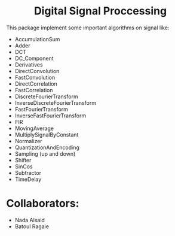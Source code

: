 <h1 align="center"> Digital Signal Proccessing</h1>

This package implement some important algorithms on signal like:
 
   - AccumulationSum
   - Adder
   - DCT
   - DC_Component
   - Derivatives
   - DirectConvolution
   - FastConvolution
   - DirectCorrelation
   - FastCorrelation
   - DiscreteFourierTransform
   - InverseDiscreteFourierTransform
   - FastFourierTransform
   - InverseFastFourierTransform
   - FIR
   - MovingAverage
   - MultiplySignalByConstant
   - Normalizer
   - QuantizationAndEncoding
   - Sampling (up and down)
   - Shifter
   - SinCos
   - Subtractor
   - TimeDelay

# Collaborators:

- Nada Alsaid
- Batoul Ragaie
